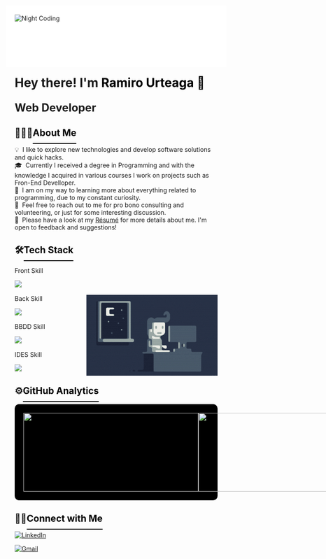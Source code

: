 <div style="background-color: white; padding: 20px; height: 100px;">
<div style="background-size: contain; background-position: center; background-repeat: no-repeat; width: 100%; height: 100px;">
  <img src="https://images.pexels.com/photos/2653362/pexels-photo-2653362.jpeg?auto=compress&cs=tinysrgb&w=1260&h=750&dpr=1" alt="Night Coding" width= "100%" height= "300px"/>
</div>

<h1><b>Hey there! I'm <span style='color:black'>Ramiro Urteaga 👋</span></b></h1>
<p style='font-size:25px'><b>Web Developer</b></p>

<!-- ## 👋 &nbsp;Hey there! I'm Ramiro -->

<h2>👨🏻‍💻<span style='color:black;text-decoration: underline;text-underline-offset: 1rem;'>About Me</span></h2>

💡 &nbsp;I like to explore new technologies and develop software solutions and quick hacks.\
🎓 &nbsp;Currently I received a degree in Programming and with the knowledge I acquired in various courses I work on projects such as Fron-End Develloper.\
🌱 &nbsp;I am on my way to learning more about everything related to programming, due to my constant curiosity.\
💬 &nbsp;Feel free to reach out to me for pro bono consulting and volunteering, or just for some interesting discussion.\
📄 &nbsp;Please have a look at my [Résumé](https://portafolio-chi-gilt.vercel.app) for more details about me. I'm open to feedback and suggestions!


<h2>🛠<span style='color:black;text-decoration: underline;text-underline-offset: 1rem;'>Tech Stack</span></h2>
<img alt="Night Coding" src="https://raw.githubusercontent.com/AVS1508/AVS1508/master/assets/Night-Coding.gif" align="right" style='margin-top:4rem'/>

<p align="center">
<p>Front Skill</p>
  <a href="">
    <img src="https://skillicons.dev/icons?i=html,css,js,react,nodejs,bootstrap,express,tailwind,dotnet" />
  </a>
<p>Back Skill</p>
  <a href="">
    <img src="https://skillicons.dev/icons?i=python,java,cs" />
  </a>
<p>BBDD Skill</p>
  <a href="">
    <img src="https://skillicons.dev/icons?i=mysql,mongodb" />
  </a>
<p>IDES Skill</p>
  <a href="">
    <img src="https://skillicons.dev/icons?i=visualstudio,vscode,eclipse,sublime" />
  </a>
</p>

<h2>⚙️<span style='color:black;text-decoration: underline;text-underline-offset: 1rem;'>GitHub Analytics</span></h2> 

<div style="background-color: #000; padding: 20px; border-radius: 10px;">
  <a href="https://github.com/RamiroUrt" style="display: flex; justify-content: space-between;">
    <img height="180em" src="https://github-readme-stats.vercel.app/api?username=RamiroUrt&show_icons=true&theme=dark&include_all_commits=true&count_private=true" width="400px"/>
    <img height="180em" src="https://github-readme-stats.vercel.app/api/top-langs/?username=RamiroUrt&theme=dark&layout=compact&langs_count=8" width="300px"/>
  </a>

</div>

<h2>🤝🏻<span style='color:black;text-decoration: underline;text-underline-offset: 1rem;'>Connect with Me</span></h2>

<p align="center">
<a href="https://www.linkedin.com/in/ramiro-urteaga-b32430242/">
  
![LinkedIn](https://img.shields.io/badge/linkedin-%230077B5.svg?style=for-the-badge&logo=linkedin&logoColor=white)
</a>

<a href="mailto:urteagaramiro33@gmail.com">

![Gmail](https://img.shields.io/badge/Gmail-D14836?style=for-the-badge&logo=gmail&logoColor=white)

</a>
</p>
</div>
    

